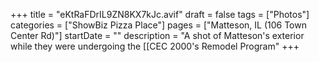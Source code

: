 +++
title = "eKtRaFDrIL9ZN8KX7kJc.avif"
draft = false
tags = ["Photos"]
categories = ["ShowBiz Pizza Place"]
pages = ["Matteson, IL (106 Town Center Rd)"]
startDate = ""
description = "A shot of Matteson's exterior while they were undergoing the [[CEC 2000's Remodel Program"
+++
